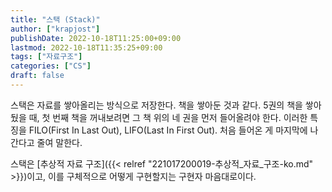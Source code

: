 ```yaml
---
title: "스택 (Stack)"
author: ["krapjost"]
publishDate: 2022-10-18T11:25:00+09:00
lastmod: 2022-10-18T11:35:25+09:00
tags: ["자료구조"]
categories: ["CS"]
draft: false
---
```


스택은 자료를 쌓아올리는 방식으로 저장한다. 책을 쌓아둔 것과 같다. 5권의 책을 쌓아뒀을 때, 첫 번째 책을 꺼내보려면 그 책 위의 네 권을 먼저 들어올려야 한다.
이러한 특징을 FILO(First In Last Out), LIFO(Last In First Out). 처음 들어온 게 마지막에 나간다고 줄여 말한다.

스택은 [추상적 자료 구조]({{< relref "221017200019-추상적_자료_구조-ko.md" >}})이고, 이를 구체적으로 어떻게 구현할지는 구현자 마음대로이다.
